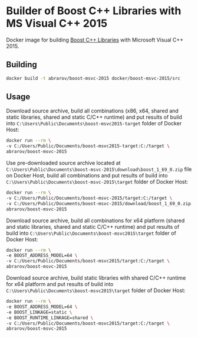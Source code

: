# Builder of Boost C++ Libraries with MS Visual C++ 2015

Docker image for building [Boost C++ Libraries](http://www.boost.org/) with Microsoft Visual C++ 2015.

## Building

```bash
docker build -t abrarov/boost-msvc-2015 docker/boost-msvc-2015/src
```

## Usage

Download source archive, build all combinations (x86, x64, shared and static libraries, shared and static C/C++ runtime) 
and put results of build into `C:\Users\Public\Documents\boost-msvc2015-target` folder of Docker Host:  

```bash
docker run --rm \
-v C:/Users/Public/Documents/boost-msvc2015-target:C:/target \
abrarov/boost-msvc-2015
```
 
Use pre-downloaded source archive located at `C:\Users\Public\Documents\boost-msvc-2015\download\boost_1_69_0.zip` file 
on Docker Host, build all combinations and put results of build into `C:\Users\Public\Documents\boost-msvc-2015\target` 
folder of Docker Host:
 
```bash
docker run --rm \
-v C:/Users/Public/Documents/boost-msvc-2015/target:C:/target \
-v C:/Users/Public/Documents/boost-msvc-2015/download/boost_1_69_0.zip:C:/download/boost_1_69_0.zip \
abrarov/boost-msvc-2015
```

Download source archive, build all combinations for x64 platform (shared and static libraries, shared and static C/C++ runtime) 
and put results of build into `C:\Users\Public\Documents\boost-msvc2015\target` folder of Docker Host:

```bash
docker run --rm \
-e BOOST_ADDRESS_MODEL=64 \
-v C:/Users/Public/Documents/boost-msvc2015/target:C:/target \
abrarov/boost-msvc-2015
```

Download source archive, build static libraries with shared C/C++ runtime for x64 platform and put results of build into 
`C:\Users\Public\Documents\boost-msvc2015\target` folder of Docker Host:

```bash
docker run --rm \
-e BOOST_ADDRESS_MODEL=64 \
-e BOOST_LINKAGE=static \
-e BOOST_RUNTIME_LINKAGE=shared \
-v C:/Users/Public/Documents/boost-msvc2015/target:C:/target \
abrarov/boost-msvc-2015
```
